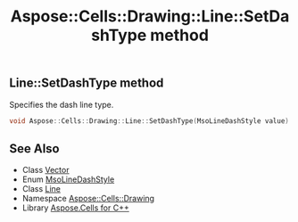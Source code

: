 ﻿---
title: Aspose::Cells::Drawing::Line::SetDashType method
linktitle: SetDashType
second_title: Aspose.Cells for C++ API Reference
description: 'Aspose::Cells::Drawing::Line::SetDashType method. Specifies the dash line type in C++.'
type: docs
weight: 900
url: /cpp/aspose.cells.drawing/line/setdashtype/
---
## Line::SetDashType method


Specifies the dash line type.

```cpp
void Aspose::Cells::Drawing::Line::SetDashType(MsoLineDashStyle value)
```

## See Also

* Class [Vector](../../../aspose.cells/vector/)
* Enum [MsoLineDashStyle](../../msolinedashstyle/)
* Class [Line](../)
* Namespace [Aspose::Cells::Drawing](../../)
* Library [Aspose.Cells for C++](../../../)
